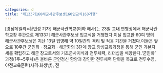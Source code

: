 ```yaml
---
categories: d
title: "제133기160해군사관후보생160입교식160거행"
---
```

[경남데일리=황민성 기자] 해군사관학교(이하 해사)는 23일 교내 연병장에서 해군사관학교장 주관으로 제133기 해군사관후보생 입교식을 거행했다.이날 입교한 60여 명의 해군사관후보생은 지난 13일 입영해 약 10일간의 격리 및 적응 기간을 거쳤다.이들은 앞으로 10주간 군인화ㆍ장교화ㆍ해군화의 3단계 장교 양성교육과정을 통해 군인 기본자세를 확립하고 해군 장교로서의 기초군사지식과 전투체력, 리더십을 배양한다.‘군인화’ 과정(1주~5주차)은 올바른 군인정신 함양과 강인한 전투체력 단련을 목표로 전투수영, 야전교육훈련(사격·화생방), 전